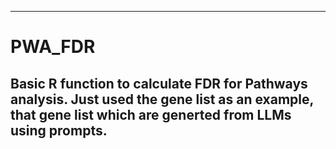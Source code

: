 ----------------------------------------------------------------------------------------------------------------------
# PWA_FDR
Basic R function to calculate FDR for Pathways analysis.
Just used the gene list as an example, that gene list which are generted from LLMs using prompts. 
---------------------------------------------------------------------------------------------------------------------


